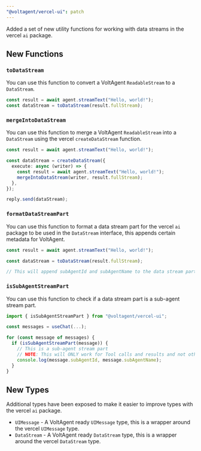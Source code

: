 ```yaml
---
"@voltagent/vercel-ui": patch
---
```


Added a set of new utility functions for working with data streams in the vercel `ai` package.

## New Functions

### `toDataStream`

You can use this function to convert a VoltAgent `ReadableStream` to a `DataStream`.

```typescript
const result = await agent.streamText("Hello, world!");
const dataStream = toDataStream(result.fullStream);
```

### `mergeIntoDataStream`

You can use this function to merge a VoltAgent `ReadableStream` into a `DataStream` using the vercel `createDataStream` function.

```typescript
const result = await agent.streamText("Hello, world!");

const dataStream = createDataStream({
  execute: async (writer) => {
    const result = await agent.streamText("Hello, world!");
    mergeIntoDataStream(writer, result.fullStream);
  },
});

reply.send(dataStream);
```

### `formatDataStreamPart`

You can use this function to format a data stream part for the vercel `ai` package to be used in the `DataStream` interface, this appends certain metadata for VoltAgent.

```typescript
const result = await agent.streamText("Hello, world!");

const dataStream = toDataStream(result.fullStream);

// This will append subAgentId and subAgentName to the data stream part
```

### `isSubAgentStreamPart`

You can use this function to check if a data stream part is a sub-agent stream part.

```typescript
import { isSubAgentStreamPart } from "@voltagent/vercel-ui";

const messages = useChat(...);

for (const message of messages) {
  if (isSubAgentStreamPart(message)) {
    // This is a sub-agent stream part
    // NOTE: This will ONLY work for Tool calls and results and not other stream parts
    console.log(message.subAgentId, message.subAgentName);
  }
}
```

## New Types

Additional types have been exposed to make it easier to improve types with the vercel `ai` package.

- `UIMessage` - A VoltAgent ready `UIMessage` type, this is a wrapper around the vercel `UIMessage` type.
- `DataStream` - A VoltAgent ready `DataStream` type, this is a wrapper around the vercel `DataStream` type.
